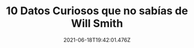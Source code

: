 ---
title: "10 Datos Curiosos que no sabías de Will Smith "
date: 2021-06-18T19:42:01.476Z
featuredimage: /assets/1644.jpg
categoria: Celebridades
tags:
  - "#WillSmith"
  - "#Nombre"
  - "#Celebridades"
short-description: Datos Curioso que probablemente no conocías de Will Smith
mk1: >+
  ### 1.

  ![1640](/assets/1640.jpg "1640")

  #### Pésimas, pésimas decisiones


  A Smith le ofrecieron hacer de Neo en The Matrix. Este rechazó el papel… para protagonizar Wild Wild West, porque es gran fan de la serie de televisión original.

  ### 2.

  ![1641](/assets/1641.jpg "1641")

  #### Nombre original


  Cuando los productores de The Fresh Prince of Bel Air les dejaron elegir los nombres de los personajes a los actores, Alfonso Ribeiro le dijo a Smith que el nombre que eligiera sería el que más escucharía en su carrera.
mk2: >+
  ### 3.

  ![1642](/assets/1642.jpg "1642")

  #### Will el luchador


  Si bien no es gran fan de aumentar su masa corporal a lo Hollywood, Smith es gran fan de la lucha libre y, para su rol en Hancock, decidió interpretar al héroe como Steve “Stone Cold” Austin, su luchador favorito.

  ### 4.

  ![1643](/assets/1643.jpg "1643")

  #### Genio sin fronteras


  ¿Creían que las escenas en las que sus personajes armaban cubos de Rubik estaban falseadas? Pues, el actor de hecho puede armar un cubo en menos de un minuto, uno de los factores por los que fue nombrado la quinta persona más inteligente en Hollywood por Entertainment Weekly.
mk3: >+
  ### 5.

  ![1644](/assets/1644.jpg "1644")

  #### Signo de taquilla


  Aunque esa racha ahora está un poco caída, en un momento Smith tuvo el récord Guinness del actor con más estrenos consecutivos al superar los 100 millones de dólares en taquilla, con ocho películas superando ese monto.

  ### 6.

  ![1645](/assets/1645.jpg "1645")

  #### El personaje y yo


  El famoso discurso que Will da en The Fresh Prince of Bel-Air sobre su padre, a diferencia de lo que circula por internet, no está basado en la relación del actor con su padre (que siempre estuvo en su vida), sino en la de varios de sus amigos, que vio crecer sin una figura paterna como la suya.
mk4: >+
  ### 7.

  ![1646](/assets/1646.jpg "1646")

  #### Pésimas, pésimas decisiones: parte 2


  ¿Se acuerdan que hablamos de After Earth? Además de participar en el guión de la película dirigida por M. Night Shyamalan, produjo la película e hizo que su hijo Jaden la protagonizará.

  ### 8.

  ![1647](/assets/1647.jpg "1647")

  #### Su primer amor fue el rap.


  Mucho antes de sentir por la actuación un amor incondicional, Will Smith a la tierna edad de doce años comenzó a rapear de manera amateur. Influenciado por muchos artistas del género, el futuro protagonista de Hombres de negro logró cierto reconocimiento al cantar sobre su vida adolescente casi en tono de comedia.
mk5: >+
  ### 9.

  ![1648](/assets/1648.jpeg "1648")

  #### Héroe de acción


  Aunque en la tele era conocido por hacer un personaje de comedia, el primer paso importante de Will en el cine fue en una película de acción. Bad Boys se estrenó en 1995 y fue el primer papel importante del actor en la pantalla grande. El cariño del público hizo de ese film tibio un verdadero éxito, y a Smith pronto le llovieron nuevas ofertas cinematográficas.

  ### 10.

  ![1649](/assets/1649.jpg "1649")

  #### Actor récord


  Pero más allá de eventuales equivocaciones, es indudable que Will Smith es uno de los actores más taquilleros de Hollywood. Desde Hombres de negro 2, estrenada en 2002, hasta Hancock de 2008, Smith protagonizó ocho largometrajes que superaron todos los cien millones de dólares en taquilla
---